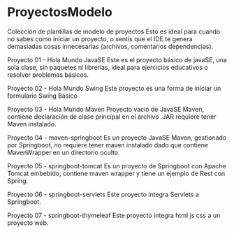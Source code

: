 # ProyectosModelo
Colección de plantillas de modelo de proyectos 
Esto es ideal para cuando no sabes como iniciar un proyecto, o sentís que el IDE te genera demasiadas cosas innecesarias (archivos, comentarios dependencias).


Proyecto 01 - Hola Mundo JavaSE
	Este es el proyecto básico de javaSE, una sola clase, sin paquetes ni librerías, ideal para ejercicios educativos o resolver problemas básicos.

Proyecto 02 - Hola Mundo Swing
	Este proyecto es una forma de iniciar un formulario Swing Básico

Proyecto 03 - Hola Mundo Maven
	Proyecto vació de JavaSE Maven, contiene declaración de clase principal en el archivo .JAR requiere tener Maven instalado.
	
Proyecto 04 - maven-springboot
	Es un proyecto JavaSE Maven, gestionado por Springboot, no requiere tener maven instalado dado que contiene MavenWrapper en un directorio oculto.
	
Proyecto 05 - springboot-tomcat
	Es un proyecto de Springboot con Apache Tomcat embebido, contiene maven wrapper y tiene un ejemplo de Rest con Spring.

Proyecto 06 - springboot-servlets
	Este proyecto integra Servlets a Springboot.
	
Proyecto 07 - springboot-thymeleaf
	Este proyecto integra html js css a un proyecto web.

	
	

